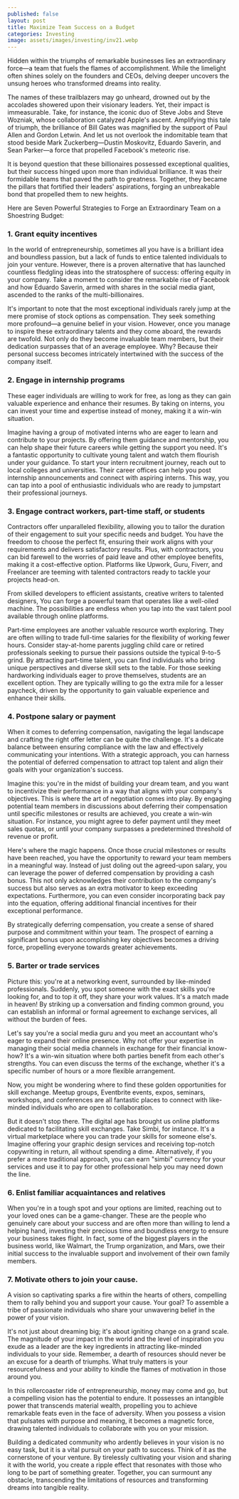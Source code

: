 ```yaml
---
published: false
layout: post
title: Maximize Team Success on a Budget
categories: Investing
image: assets/images/investing/inv21.webp
---
```

Hidden within the triumphs of remarkable businesses lies an extraordinary force—a team that fuels the flames of accomplishment. While the limelight often shines solely on the founders and CEOs, delving deeper uncovers the unsung heroes who transformed dreams into reality.

The names of these trailblazers may go unheard, drowned out by the accolades showered upon their visionary leaders. Yet, their impact is immeasurable. Take, for instance, the iconic duo of Steve Jobs and Steve Wozniak, whose collaboration catalyzed Apple's ascent. Amplifying this tale of triumph, the brilliance of Bill Gates was magnified by the support of Paul Allen and Gordon Letwin. And let us not overlook the indomitable team that stood beside Mark Zuckerberg—Dustin Moskovitz, Eduardo Saverin, and Sean Parker—a force that propelled Facebook's meteoric rise.

It is beyond question that these billionaires possessed exceptional qualities, but their success hinged upon more than individual brilliance. It was their formidable teams that paved the path to greatness. Together, they became the pillars that fortified their leaders' aspirations, forging an unbreakable bond that propelled them to new heights.

Here are Seven Powerful Strategies to Forge an Extraordinary Team on a Shoestring Budget:

### 1. Grant equity incentives
In the world of entrepreneurship, sometimes all you have is a brilliant idea and boundless passion, but a lack of funds to entice talented individuals to join your venture. However, there is a proven alternative that has launched countless fledgling ideas into the stratosphere of success: offering equity in your company. Take a moment to consider the remarkable rise of Facebook and how Eduardo Saverin, armed with shares in the social media giant, ascended to the ranks of the multi-billionaires.

It's important to note that the most exceptional individuals rarely jump at the mere promise of stock options as compensation. They seek something more profound—a genuine belief in your vision. However, once you manage to inspire these extraordinary talents and they come aboard, the rewards are twofold. Not only do they become invaluable team members, but their dedication surpasses that of an average employee. Why? Because their personal success becomes intricately intertwined with the success of the company itself.

### 2. Engage in internship programs
These eager individuals are willing to work for free, as long as they can gain valuable experience and enhance their resumes. By taking on interns, you can invest your time and expertise instead of money, making it a win-win situation.

Imagine having a group of motivated interns who are eager to learn and contribute to your projects. By offering them guidance and mentorship, you can help shape their future careers while getting the support you need. It's a fantastic opportunity to cultivate young talent and watch them flourish under your guidance.
To start your intern recruitment journey, reach out to local colleges and universities. Their career offices can help you post internship announcements and connect with aspiring interns. This way, you can tap into a pool of enthusiastic individuals who are ready to jumpstart their professional journeys.

### 3. Engage contract workers, part-time staff, or students
Contractors offer unparalleled flexibility, allowing you to tailor the duration of their engagement to suit your specific needs and budget. You have the freedom to choose the perfect fit, ensuring their work aligns with your requirements and delivers satisfactory results. Plus, with contractors, you can bid farewell to the worries of paid leave and other employee benefits, making it a cost-effective option. Platforms like Upwork, Guru, Fiverr, and Freelancer are teeming with talented contractors ready to tackle your projects head-on.

From skilled developers to efficient assistants, creative writers to talented designers, You can forge a powerful team that operates like a well-oiled machine. The possibilities are endless when you tap into the vast talent pool available through online platforms.

Part-time employees are another valuable resource worth exploring. They are often willing to trade full-time salaries for the flexibility of working fewer hours. Consider stay-at-home parents juggling child care or retired professionals seeking to pursue their passions outside the typical 9-to-5 grind. By attracting part-time talent, you can find individuals who bring unique perspectives and diverse skill sets to the table.
For those seeking hardworking individuals eager to prove themselves, students are an excellent option. They are typically willing to go the extra mile for a lesser paycheck, driven by the opportunity to gain valuable experience and enhance their skills.

### 4. Postpone salary or payment
When it comes to deferring compensation, navigating the legal landscape and crafting the right offer letter can be quite the challenge. It's a delicate balance between ensuring compliance with the law and effectively communicating your intentions. With a strategic approach, you can harness the potential of deferred compensation to attract top talent and align their goals with your organization's success.

Imagine this: you're in the midst of building your dream team, and you want to incentivize their performance in a way that aligns with your company's objectives. This is where the art of negotiation comes into play. By engaging potential team members in discussions about deferring their compensation until specific milestones or results are achieved, you create a win-win situation. For instance, you might agree to defer payment until they meet sales quotas, or until your company surpasses a predetermined threshold of revenue or profit.

Here's where the magic happens. Once those crucial milestones or results have been reached, you have the opportunity to reward your team members in a meaningful way. Instead of just doling out the agreed-upon salary, you can leverage the power of deferred compensation by providing a cash bonus. This not only acknowledges their contribution to the company's success but also serves as an extra motivator to keep exceeding expectations. Furthermore, you can even consider incorporating back pay into the equation, offering additional financial incentives for their exceptional performance.

By strategically deferring compensation, you create a sense of shared purpose and commitment within your team. The prospect of earning a significant bonus upon accomplishing key objectives becomes a driving force, propelling everyone towards greater achievements. 

### 5. Barter or trade services
Picture this: you're at a networking event, surrounded by like-minded professionals. Suddenly, you spot someone with the exact skills you're looking for, and to top it off, they share your work values. It's a match made in heaven! By striking up a conversation and finding common ground, you can establish an informal or formal agreement to exchange services, all without the burden of fees.

Let's say you're a social media guru and you meet an accountant who's eager to expand their online presence. Why not offer your expertise in managing their social media channels in exchange for their financial know-how? It's a win-win situation where both parties benefit from each other's strengths. You can even discuss the terms of the exchange, whether it's a specific number of hours or a more flexible arrangement.

Now, you might be wondering where to find these golden opportunities for skill exchange. Meetup groups, Eventbrite events, expos, seminars, workshops, and conferences are all fantastic places to connect with like-minded individuals who are open to collaboration.

But it doesn't stop there. The digital age has brought us online platforms dedicated to facilitating skill exchanges. Take Simbi, for instance. It's a virtual marketplace where you can trade your skills for someone else's. Imagine offering your graphic design services and receiving top-notch copywriting in return, all without spending a dime. Alternatively, if you prefer a more traditional approach, you can earn "simbi" currency for your services and use it to pay for other professional help you may need down the line.

### 6. Enlist familiar acquaintances and relatives
When you're in a tough spot and your options are limited, reaching out to your loved ones can be a game-changer. These are the people who genuinely care about your success and are often more than willing to lend a helping hand, investing their precious time and boundless energy to ensure your business takes flight. In fact, some of the biggest players in the business world, like Walmart, the Trump organization, and Mars, owe their initial success to the invaluable support and involvement of their own family members.

### 7. Motivate others to join your cause.
A vision so captivating sparks a fire within the hearts of others, compelling them to rally behind you and support your cause. Your goal? To assemble a tribe of passionate individuals who share your unwavering belief in the power of your vision.

It's not just about dreaming big; it's about igniting change on a grand scale. The magnitude of your impact in the world and the level of inspiration you exude as a leader are the key ingredients in attracting like-minded individuals to your side. Remember, a dearth of resources should never be an excuse for a dearth of triumphs. What truly matters is your resourcefulness and your ability to kindle the flames of motivation in those around you.

In this rollercoaster ride of entrepreneurship, money may come and go, but a compelling vision has the potential to endure. It possesses an intangible power that transcends material wealth, propelling you to achieve remarkable feats even in the face of adversity. When you possess a vision that pulsates with purpose and meaning, it becomes a magnetic force, drawing talented individuals to collaborate with you on your mission.

Building a dedicated community who ardently believes in your vision is no easy task, but it is a vital pursuit on your path to success. Think of it as the cornerstone of your venture. By tirelessly cultivating your vision and sharing it with the world, you create a ripple effect that resonates with those who long to be part of something greater. Together, you can surmount any obstacle, transcending the limitations of resources and transforming dreams into tangible reality.

